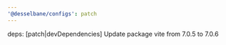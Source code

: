 ```yaml
---
'@desselbane/configs': patch
---
```


deps: [patch|devDependencies] Update package vite from 7.0.5 to 7.0.6
